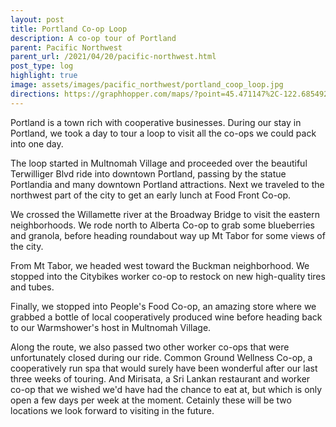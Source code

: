 ```yaml
---
layout: post
title: Portland Co-op Loop
description: A co-op tour of Portland
parent: Pacific Northwest
parent_url: /2021/04/20/pacific-northwest.html
post_type: log
highlight: true
image: assets/images/pacific_northwest/portland_coop_loop.jpg
directions: https://graphhopper.com/maps/?point=45.471147%2C-122.685492&point=45.473073%2C-122.685184&point=45.486316%2C-122.684675&point=45.535513%2C-122.703917&point=45.560518%2C-122.663405&point=45.559091%2C-122.649565&point=45.560308%2C-122.645295&point=45.560248%2C-122.63669&point=45.559362%2C-122.630661&point=45.512542%2C-122.593389&point=45.500655%2C-122.644651&point=45.480716%2C-122.654757&point=45.469251%2C-122.670529&point=45.471086%2C-122.685485&locale=en-us&elevation=true&profile=bike&use_miles=false&selected_detail=Elevation&layer=TF%20Cycle
---
```


<script src="https://cdn.jsdelivr.net/npm/publicalbum@latest/embed-ui.min.js" async></script>
<div class="pa-carousel-widget"
  data-link="https://photos.app.goo.gl/j7R5c1Mu8nyLQm129"
  data-title="Portland Co-op Loop"
  data-description="23 new photos added to shared album">
  <object data="https://lh3.googleusercontent.com/W0V9eWZ-fGj5h1yJd53-VSXlU0JKobT8ucjrK---C3s0QWD6LXKMAQpgIA4clcN6g0Fs0bgXZ11a1J4AOzGJ18PFPD1Qqal-aKkxUoM-ukAaXxEIKKY9E44d_q03eK2VC3cALASeuA=w1920-h1080"></object>
  <object data="https://lh3.googleusercontent.com/wVNkq1cLKT2ZDNDU-6bnLlOHVyXW8mErxTroKQsEjDZ1bBdreSW3_p-kAlpdcBD5cReZVjIMREgTB1z5MBGz6lUvgApSCEgj_WBIpqEV5X5bp131lSyAEK_6lidv7oTyTmi8DfaBcA=w1920-h1080"></object>
  <object data="https://lh3.googleusercontent.com/5vCm5b2f9E0GdRCZbM8VShoz74cKcGAN-vHxDm69gpJRw_A6Rcxtz8HSS6p1cC4nnPRkfqT73hU76fNGe20jjFIDQKRDNU0Z7Ey7V5G7Fh6Cv9_i6nx2cEih7QrqQ4EMNT7wdZ5VUg=w1920-h1080"></object>
  <object data="https://lh3.googleusercontent.com/JXddTvKaeuZyiB18jGltcTzSDxvQuv3llynqpfMVbq1wgCI01WmMPXHIeorPDOkA6kti9F0Hnci3A7BeUXta2V7Rd225wUqczaAAbQZxm0HfGFaJaBoc0-w4kwJ66MXnVTgqaLM1JA=w1920-h1080"></object>
  <object data="https://lh3.googleusercontent.com/MxBBBf0LaLddWSPFdcXcYD4ARkB_ubcmJwmwyELR-xi1z89bRXCSewPmRJcK5lYeOW2buwmkEc2jalCO4xezTJsCT0BfzrGWWBnrYtgxlUxwwrIGuwpLaCUqR6RXq3VuRxOUDg3jjQ=w1920-h1080"></object>
  <object data="https://lh3.googleusercontent.com/51XQ41FN0p-2cKx6i_eCNBGCligjLVXl0mzEicK8KLtoszwKfL80W-7REpNU7ohfPz7DKrSCb3kGZxtwWNEzdQeHi_QFGBAO-97TSy3wWzSwv90e2QInIBpdDjw0W6zqJWymbcKC7w=w1920-h1080"></object>
  <object data="https://lh3.googleusercontent.com/chIldrP2Rs6wHsprRTShp1XZZSZCv1DssEumEDeuHO0AxRY_-RW84lfUbn4RO-VDpTx81xB-flNs6WBdHr3BKJZ7pYHi6NgZipS8fBZ-nkvyzGninZL1CpXBXtPL-_KQf93lJExYwA=w1920-h1080"></object>
  <object data="https://lh3.googleusercontent.com/BlZ7BYeh6lJn3_HjI4aM4yg2unI5i3YJZ88ULVklv7Otby11WjuHtBtjbVblA_Bvzix7mLFPz2gWoxm9WNS1cYyFmt5CI1hiK2e5jGvo5PbkouHBkC004W629zUukntEkW90Mh07YA=w1920-h1080"></object>
  <object data="https://lh3.googleusercontent.com/6M_CEI5VpeZ9uGHN-FVrVe_eMPvfcuUNEIsybeu2HqimH0UEFLZgRWakc8--8BqCOG535AU9aFKwafmJZ93p-yI2f9DsoAiPg9RnMtONflcehHWRlufF4PzPtfbwutlpUlHMsFC64Q=w1920-h1080"></object>
  <object data="https://lh3.googleusercontent.com/oc1_Al1s-n7hQkkQu9PjlMlHneer7qrOyJ0F-yr69EIwQLkGv4mLPBPqVd3ogmUyVf4BwIDz9RvTgjmrB8lg5o00uBU-SUgEhdEaxc4CXnjrj637xJGcVU3IV7b8hnvEvbOPA6lUVg=w1920-h1080"></object>
  <object data="https://lh3.googleusercontent.com/WvKuQnPAu5Pn6v1-q1skseZo9On9MSpk0UEpfEmRqRmwVVcAJ51dRUyFkYaN-Mm0J0XxFoiPAXDgQlNOEugJ1WgCmSe26Vr4oR0dalv8N_gSz-bPMGKYiNv_cKJbORdjcMVOqbPWnw=w1920-h1080"></object>
  <object data="https://lh3.googleusercontent.com/t9hpwk4NzeLz1c5cO0tr4T0CRwFBtoILL-hYlP0jBuddXej2yrQTjWH7YsED9DNh4Wl6q1ZhbrsoSMdqjBHGFTLjQEIjgyUgy9bYsCI8c9Mfd97s2F0ntA_byUNhqBYayq0-S2Vrhg=w1920-h1080"></object>
  <object data="https://lh3.googleusercontent.com/DmUSeDbLJstU7TgWQreEorLUcrAoiPmmlKnk5sKrMCo4ETV4xoTfLGm8GxU4Via0XZyWanLpVwj2FP0U4j0E3ryAGTH64iuLq2UHmxwnL4wjamz2-ngyMIsARAZ9EE09IjFzZBYugQ=w1920-h1080"></object>
  <object data="https://lh3.googleusercontent.com/uyjO82kdYsr3PfhQIiPFvt5ZUX3skTYnx1iqIM7PCc3_hJvu-_zp6cERTmot84dPC31CaCUhqaBFe68uAzOAKEiaEU5Jt_4krddbtx8NutlmoXhImQg7dsOC7ONhOcl6Wsxt3NB3cg=w1920-h1080"></object>
  <object data="https://lh3.googleusercontent.com/IflXt_i5Pf1UkFzwLSXma_6gUFsmnEdLDY2-3UV2Jc51mh2u96jFIVQ0lyftb5UGILXgBiqjox2O2YOkNuV0RNHXAgamDd_pvX_s-p6-PsdGK9ijLj5xjlRhqHqj1A0eWtba4IAWAg=w1920-h1080"></object>
  <object data="https://lh3.googleusercontent.com/y0yIj4yi4RMioIecvWTiMY_1cn4aY_iJDeALuP9FICobj2rAljTb-VAh89yTU5zNslEJKlGPaZ-29WdZLcoXfNfdjPgrTDNGOW308O3CioXQWffoT77VmeqlB65nhu_Vf-pKqVbHgw=w1920-h1080"></object>
  <object data="https://lh3.googleusercontent.com/nJXKXcqGQLJh4Nz-a1vqwMcK_RRdnD7OGrsgWsFKicm9qOqDOqsNXelxAwHAHY7wo3Ydm8t3me9YgCTZd_b6AAk6dPI38Nx7ezhJZmcbeqxJ_bHMUA63iG07kgzvwE2LBggvwZkmlw=w1920-h1080"></object>
  <object data="https://lh3.googleusercontent.com/mWdhefNr3--fCt1WK-rk-rastHaAaVRlSfeIkXR9Z6zJ8BLeLEC6QiIqqFeNAVMAdA9HfxNN3d2JagCR6x2DuFhjH_h3yciZdoqf3Wazobxj_HYJ6elPbf6_3I_Q5xQTnV0BnxTrDg=w1920-h1080"></object>
  <object data="https://lh3.googleusercontent.com/0G23L62ZUaNjofOMQ1_TfcGBqaeOtp0WAn7BpMIX6jTEwlFRxGkEcUEuaPUMt7Z58tXBEo4-9-rdbmSHI43y99wmvgQtuBtin4I6ATst8uLihDiX6RcGxhzBRq3vAUi1jgTsb2HuLQ=w1920-h1080"></object>
  <object data="https://lh3.googleusercontent.com/7pgAWEIAXgwsOiBj0et2p1a3wmn96IjEamYikM261LPt4HslHeoDIynqj78nIFKC12PLDPAgyjaJ373zr1Bj_mJJJvYYVuFNsm0kYxXPvHWNjDbW1wpg4VaxkTvjm2azRx3rRKF3jA=w1920-h1080"></object>
  <object data="https://lh3.googleusercontent.com/C4GZdrEIrlO7JFhEhnzgX3X6Opi0Urp2JJ8g12Vl1wuuqyXQAVFEe8uT6JHw43RO-xemRDpBskw3Xzz5rBRW8I3Md-QP4Ia6D-azjciU99tMn7guAVSuYFrT93JOYHO0vzmnrBA3GA=w1920-h1080"></object>
  <object data="https://lh3.googleusercontent.com/GqRku3st5qsh4XvrUrKMPrFIvnPmEFk1eS6A2Y9EIQLApHv6K2yXbjK0L0ACxjykjJKw13TzNTpw2Gt8esF98cYYOwgxBh33ahu1QckbPY38nPhq1g3mUg9tt5hVcGScFCwmd3AZwA=w1920-h1080"></object>
  <object data="https://lh3.googleusercontent.com/9ucs2ylkhGf2_i0XnD6uCApFLkAhJte63dPdkJ7tM2Ox_XiWn5CgnJEi3Hj2McjMaeNNydmJQ3T6EajXz6ekvNDfy_8-Q8XEL4iIOQe0VmdUEAGtJ9Xb5MNUPSST-UwzWItDHEa8bg=w1920-h1080"></object>
</div>


Portland is a town rich with cooperative businesses.  During our stay in Portland, we took a day to tour a loop to visit all the co-ops we could pack into one day.

The loop started in Multnomah Village and proceeded over the beautiful Terwilliger Blvd ride into downtown Portland, passing by the statue Portlandia and many downtown Portland attractions.  Next we traveled to the northwest part of the city to get an early lunch at Food Front Co-op.

We crossed the Willamette river at the Broadway Bridge to visit the eastern neighborhoods.  We rode north to Alberta Co-op to grab some blueberries and granola, before heading roundabout way up Mt Tabor for some views of the city.

From Mt Tabor, we headed west toward the Buckman neighborhood.  We stopped into the Citybikes worker co-op to restock on new high-quality tires and tubes.

Finally, we stopped into People's Food Co-op, an amazing store where we grabbed a bottle of local cooperatively produced wine before heading back to our Warmshower's host in Multnomah Village.


Along the route, we also passed two other worker co-ops that were unfortunately closed during our ride.  Common Ground Wellness Co-op, a cooperatively run spa that would surely have been wonderful after our last three weeks of touring.  And Mirisata, a Sri Lankan restaurant and worker co-op that we wished we'd have had the chance to eat at, but which is only open a few days per week at the moment.  Cetainly these will be two locations we look forward to visiting in the future.